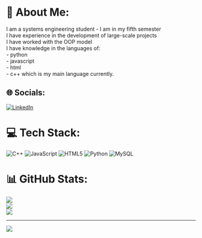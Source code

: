 # 💫 About Me:
I am a systems engineering student -  I am in my fifth semester<br>I have experience in the development of large-scale projects<br>I have worked with the OOP model<br>I have knowledge in the languages ​​of:<br>- python<br>- javascript<br>- html<br>- c++ which is my main language currently.


## 🌐 Socials:
[![LinkedIn](https://img.shields.io/badge/LinkedIn-%230077B5.svg?logo=linkedin&logoColor=white)](https://linkedin.com/in/https://www.linkedin.com/in/santiago-moreno-64a965312/) 

# 💻 Tech Stack:
![C++](https://img.shields.io/badge/c++-%2300599C.svg?style=for-the-badge&logo=c%2B%2B&logoColor=white) ![JavaScript](https://img.shields.io/badge/javascript-%23323330.svg?style=for-the-badge&logo=javascript&logoColor=%23F7DF1E) ![HTML5](https://img.shields.io/badge/html5-%23E34F26.svg?style=for-the-badge&logo=html5&logoColor=white) ![Python](https://img.shields.io/badge/python-3670A0?style=for-the-badge&logo=python&logoColor=ffdd54) ![MySQL](https://img.shields.io/badge/mysql-4479A1.svg?style=for-the-badge&logo=mysql&logoColor=white)
# 📊 GitHub Stats:
![](https://github-readme-stats.vercel.app/api?username=HelloWord-404&theme=dark&hide_border=false&include_all_commits=false&count_private=false)<br/>
![](https://github-readme-streak-stats.herokuapp.com/?user=HelloWord-404&theme=dark&hide_border=false)<br/>
![](https://github-readme-stats.vercel.app/api/top-langs/?username=HelloWord-404&theme=dark&hide_border=false&include_all_commits=false&count_private=false&layout=compact)

---
[![](https://visitcount.itsvg.in/api?id=HelloWord-404&icon=0&color=0)](https://visitcount.itsvg.in)

<!-- Proudly created with GPRM ( https://gprm.itsvg.in ) -->
